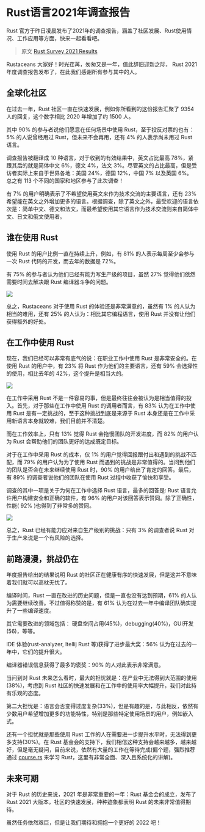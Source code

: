 # Rust语言2021年调查报告
Rust 官方于昨日凌晨发布了2021年的调查报告，涵盖了社区发展、Rust使用情况、工作应用等方面，快来一起看看吧。

> 原文 [Rust Survey 2021 Results](https://blog.rust-lang.org/2022/02/15/Rust-Survey-2021.html)

Rustaceans 大家好！时光荏苒，匆匆又是一年，值此辞旧迎新之际， Rust 2021 年度调查报告发布了，在此我们感谢所有参与其中的人。

## 全球化社区
在过去一年，Rust 社区一直在快速发展，例如你所看到的这份报告汇聚了 9354 人的回复，这个数字相比 2020 年增加了约 1500 人。

其中 90% 的参与者说他们愿意在任何场景中使用 Rust，至于投反对票的也有：5% 的人说曾经用过 Rust，但未来不会再用，还有 4% 的人表示尚未用过 Rust 语言。

调查报告被翻译成 10 种语言，对于收到的有效结果中，英文占比最高 78%，紧跟其后的就是简体中文 6%，德文 4%，法文 3%。尽管英文的占比最高，但是受访者实际上来自于世界各地：美国 24%，德国 12%，中国 7% 以及英国 6%。 总之有 113 个不同的国家和地区参与了此次调查！

有 7% 的用户明确表示了不希望使用英文来作为技术交流的主要语言，还有 23% 希望能在英文之外增加更多的语言。根据调查，除了英文之外，最受欢迎的语言依次是：简单中文、德文和法文，而最希望使用其它语言作为技术交流则来自简体中文、日文和俄文使用者。

## 谁在使用 Rust
使用 Rust 的用户比例一直在持续上升，例如，有 81% 的人表示每周至少会参与一次 Rust 代码的开发，而去年的数据是 72%。

有 75% 的参与者认为他们已经有能力写生产级的项目，虽然 27% 觉得他们依然需要时间去解决跟 Rust 编译器斗争的问题。

<img src="https://pic3.zhimg.com/80/v2-bf0b26fa7fd1a7f965980633b6cf9033_1440w.png" />

总之，Rustaceans 对于使用 Rust 的体验还是非常满意的，虽然有 1% 的人认为相当的难用，还有 25% 的人认为：相比其它编程语言，使用 Rust 并没有让他们获得额外的好处。

## 在工作中使用 Rust
现在，我们已经可以非常有底气的说：在职业工作中使用 Rust 是非常安全的。在使用 Rust 的用户中，有 23% 将 Rust 作为他们的主要语言，还有 59% 会选择性的使用，相比去年的 42%，这个提升是相当大的。

<img src="https://pic1.zhimg.com/80/v2-eb153037a371264e7e30277877a839ca_1440w.png" />

在工作中采用 Rust 不是一件容易的事，但是最终往往会被认为是相当值得的投入。首先，对于那些在工作中使用 Rust 的调用者而言，有 83% 认为在工作中使用 Rust 是有一定挑战的，至于这种挑战到底是来源于 Rust 本身还是在工作中采用新语言本身就较难，我们目前并不清楚。

而在工作效率上，只有 13% 觉得 Rust 会拖慢团队的开发进度，而 82% 的用户认为 Rust 会帮助他们的团队更好的达成既定目标。

对于在工作中采用 Rust 的成本，仅 1% 的用户觉得回报跟付出和遇到的挑战不匹配，而 79% 的用户认为为了使用 Rust 而遇到的挑战是非常值得的。当问到他们的团队是否会在未来继续使用 Rust 时，90% 的用户给出了肯定的回答。最后，有 89% 的调查者说他们的团队在使用 Rust 过程中收获了愉快和享受。

调查的其中一项是关于为何在工作中选择 Rust 语言，最多的回答是: Rust 语言允许用户构建安全和正确的软件，有 96% 的用户对该回答表示赞同。除了正确性，性能( 92% )也得到了非常多的赞同。

<img src="https://pica.zhimg.com/80/v2-a47b8d5b65d37a3319b84eb49cb792e7_1440w.png" />

总之，Rust 已经有能力应对来自生产级别的挑战：只有 3% 的调查者说 Rust 对于生产来说是一个有风险的选择。

## 前路漫漫，挑战仍在
年度报告给出的结果说明 Rust 的社区正在健康有序的快速发展，但是这并不意味着我们就可以高枕无忧了。

编译时间，Rust 一直在改进的历史问题，但是一直也没有达到预期，61% 的人认为需要继续改善。不过值得称赞的是，有 61% 认为在过去一年中编译团队确实提升了一些编译速度。

其它需要改进的领域包括： 硬盘空间占用(45%)，debugging(40%)，GUI开发(56)，等等。

IDE 体验(rust-analyzer, Itellij Rust 等)获得了进步最大奖：56% 认为在过去的一年中，它们的提升很大。

编译器错误信息获得了最多的褒奖：90% 的人对此表示非常满意。

当问到对 Rust 未来怎么看时，最大的担忧就是：在产业中无法得到大范围的使用(38%)，考虑到 Rust 社区的快速发展和在工作中的使用率大幅提升，我们对此持有乐观的态度。

第二大担忧是：语言会否变得过度复杂(33%)，但是有趣的是，与此相反，依然有少数用户希望增加更多的功能特性，特别是那些特定使用场景的用户，例如嵌入式。

还有一个担忧就是那些使用 Rust 工作的人在需要进一步提升水平时，无法得到更多支持(30%)。在 Rust 基金会的支持下，我们相信这种支持会越来越多，越来越好，但是毫无疑问，目前来说，依然有大量的工作在等待完成(偏个题，强烈推荐通过 [course.rs](https://course.rs) 来学习 Rust，这里有非常全面、深入且系统化的讲解)。

## 未来可期
对于 Rust 的历史来说，2021 年是非常重要的一年：Rust 基金会的成立，发布了Rust 2021 大版本，社区的快速发展，种种迹象都表明 Rust 的未来非常值得期待。

虽然任务依然艰巨，但是让我们期待和拥抱一个更好的 2022 吧！